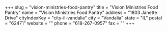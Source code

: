 +++
slug = "vision-ministries-food-pantry"
title = "Vision Ministries Food Pantry"
name = "Vision Ministries Food Pantry"
address = "1803 Janette Drive"
cityIndexKey = "city-il-vandalia"
city = "Vandalia"
state = "IL"
postal = "62471"
website = ""
phone = "618-267-0957"
fax = ""
+++

